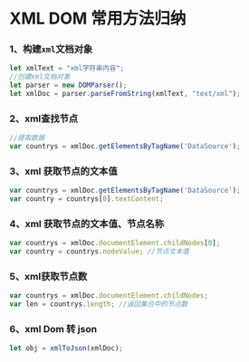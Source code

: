 # XML DOM 常用方法归纳

### 1、构建`xml`文档对象

```javascript
let xmlText = "xml字符串内容";
//创建xml文档对象
let parser = new DOMParser();
let xmlDoc = parser.parseFromString(xmlText, "text/xml");
```

### 2、xml查找节点

```javascript
//提取数据
var countrys = xmlDoc.getElementsByTagName('DataSource');
```

### 3、xml 获取节点的文本值

```javascript
var countrys = xmlDoc.getElementsByTagName('DataSource');
var country = countrys[0].textContent;
```

### 4、xml 获取节点的文本值、节点名称

```javascript
var countrys = xmlDoc.documentElement.childNodes[0];
var country = countrys.nodeValue; //节点文本值
```

### 5、xml获取节点数

```javascript
var countrys = xmlDoc.documentElement.childNodes;
var len = countrys.length; //返回集合中的节点数
```

### 6、xml Dom 转 json

```javascript
let obj = xmlToJson(xmlDoc);
```
